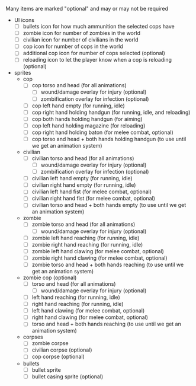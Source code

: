 Many items are marked "optional" and may or may not be required
- UI icons
  - [ ] bullets icon for how much ammunition the selected cops have
  - [ ] zombie icon for number of zombies in the world
  - [ ] civilian icon for number of civilians in the world
  - [ ] cop icon for number of cops in the world
  - [ ] additional cop icon for number of cops selected (optional)
  - [ ] reloading icon to let the player know when a cop is reloading (optional)
- sprites
  - cop
    - [ ] cop torso and head (for all animations)
      - [ ] wound/damage overlay for injury (optional)
      - [ ] zombification overlay for infection (optional)
    - [ ] cop left hand empty (for running, idle)
    - [ ] cop right hand holding handgun (for running, idle, and reloading)
    - [ ] cop both hands holding handgun (for aiming)
    - [ ] cop left hand holding magazine (for reloading)
    - [ ] cop right hand holding baton (for melee combat, optional)
    - [ ] cop torso and head + both hands holding handgun (to use until we get an animation system)
  - civilian
    - [ ] civilian torso and head (for all animations)
      - [ ] wound/damage overlay for injury (optional)
      - [ ] zombification overlay for infection (optional)
    - [ ] civilian left hand empty (for running, idle)
    - [ ] civilian right hand empty (for running, idle)
    - [ ] civilian left hand fist (for melee combat, optional)
    - [ ] civilian right hand fist (for melee combat, optional)
    - [ ] civilian torso and head + both hands empty (to use until we get an animation system)
  - zombie
    - [ ] zombie torso and head (for all animations)
      - [ ] wound/damage overlay for injury (optional)
    - [ ] zombie left hand reaching (for running, idle)
    - [ ] zombie right hand reaching (for running, idle)
    - [ ] zombie left hand clawing (for melee combat, optional)
    - [ ] zombie right hand clawing (for melee combat, optional)
    - [ ] zombie torso and head + both hands reaching (to use until we get an animation system)
  - zombie cop (optional)
    - [ ] torso and head (for all animations)
      - [ ] wound/damage overlay for injury (optional)
    - [ ] left hand reaching (for running, idle)
    - [ ] right hand reaching (for running, idle)
    - [ ] left hand clawing (for melee combat, optional)
    - [ ] right hand clawing (for melee combat, optional)
    - [ ] torso and head + both hands reaching (to use until we get an animation system)
  - corpses
    - [ ] zombie corpse
    - [ ] civilian corpse (optional)
    - [ ] cop corpse (optional)
  - bullets
    - [ ] bullet sprite
    - [ ] bullet casing sprite (optional)
